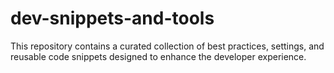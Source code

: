# dev-snippets-and-tools
This repository contains a curated collection of best practices, settings, and reusable code snippets designed to enhance the developer experience.
